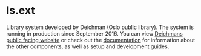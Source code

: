 ls.ext
======

Library system developed by Deichman (Oslo public library). The system is running in production since September 2016. You can view [Deichmans public facing website](https://sok.deichman.no) or check out the [documentation](https://github.com/digibib/ls.ext/wiki) for information about the other components, as well as setup and development guides.

